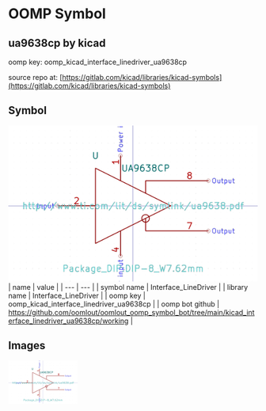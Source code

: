# OOMP Symbol  
## ua9638cp  by kicad  
  
oomp key: oomp_kicad_interface_linedriver_ua9638cp  
  
source repo at: [https://gitlab.com/kicad/libraries/kicad-symbols](https://gitlab.com/kicad/libraries/kicad-symbols)  
## Symbol  
  
[![working.png](working_600.png)](working.png)  
| name | value | 
| --- | --- | 
| symbol name | Interface_LineDriver | 
| library name | Interface_LineDriver | 
| oomp key | oomp_kicad_interface_linedriver_ua9638cp | 
| oomp bot github | https://github.com/oomlout/oomlout_oomp_symbol_bot/tree/main/kicad_interface_linedriver_ua9638cp/working | 
## Images  
  
[![working.png](working_140.png)](working.png)  
